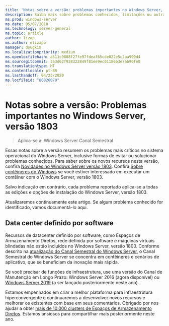 ```yaml
---
title: 'Notas sobre a versão: problemas importantes no Windows Server, versão 1803'
description: Saiba mais sobre problemas conhecidos, limitações ou outras informações necessárias antes de instalar o Windows Server, versão 1803
ms.prod: windows-server
ms.date: 05/07/2018
ms.technology: server-general
ms.topic: article
author: lizap
ms.author: elizapo
manager: dougkim
ms.localizationpriority: medium
ms.openlocfilehash: a511c9888f27fe97fdeaf65cde022e5c2aa999d4
ms.sourcegitcommit: 3a3d62f938322849f81ee9ec01186b3e7ab90fe0
ms.translationtype: HT
ms.contentlocale: pt-BR
ms.lasthandoff: 04/23/2020
ms.locfileid: "80826079"
---
```

# <a name="release-notes-important-issues-in-windows-server-version-1803"></a>Notas sobre a versão: Problemas importantes no Windows Server, versão 1803

>Aplica-se a: Windows Server Canal Semestral

Essas notas sobre a versão resumem os problemas mais críticos no sistema operacional do Windows Server, inclusive formas de evitar ou solucionar problemas conhecidos. Para saber sobre os novos recursos nesta versão, confira [Novidades no Windows Server versão 1803](whats-new-in-windows-server-1803.md). Confira [Sobre contêineres do Windows](https://docs.microsoft.com/virtualization/windowscontainers/about/) se você estiver interessado em executar um contêiner com o Windows Server, versão 1803. 

Salvo indicação em contrário, cada problema reportado aplica-se a todas as edições e opções de instalação do Windows Server, versão 1803.  

Atualizaremos continuamente este artigo. Se algum problema conhecido for identificado, vamos documentá-lo aqui. 


## <a name="software-defined-datacenter"></a>Data center definido por software

Recursos de datacenter definido por software, como Espaços de Armazenamento Diretos, rede definida por software e máquinas virtuais blindadas não estão incluídos no Windows Server, versão 1803. Conforme descrito na [atualização do Canal Semestral do Windows Server](https://cloudblogs.microsoft.com/windowsserver/2018/03/29/windows-server-semi-annual-channel-update/), o Canal Semestral do Windows Server se concentra em contêineres e cenários de aplicativo, que se beneficiam da inovação mais rápida. 

Se você precisar de funções de infraestrutura, use uma versão do Canal de Manutenção em Longo Prazo: Windows Server 2016 (agora disponível) ou [Windows Server 2019](https://cloudblogs.microsoft.com/windowsserver/2018/03/20/introducing-windows-server-2019-now-available-in-preview) (a ser lançado posteriormente neste ano).

Estamos empenhados em criar a melhor plataforma para infraestrutura hiperconvergente e continuaremos a desenvolver novos recursos e melhorar os existentes com base em seus comentários. Obrigado por nos ajudar a obter [mais de 10.000 clusters de Espaços de Armazenamento Diretos](https://blogs.technet.microsoft.com/filecab/2018/03/27/storage-spaces-direct-momentum). Estamos ansiosos para compartilhar mais posteriormente neste ano.